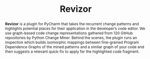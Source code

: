 ---
title: "Revizor"
collection: tools
permalink: /tools/revizor
tool: 'https://github.com/JetBrains-Research/revizor'
video: 'https://www.youtube.com/watch?v=5eLs14nco7E'
pdf: 'https://arxiv.org/abs/2108.11199'
paperurl: 'https://doi.org/10.1109/ASE51524.2021.9678635'
tag: 'A plugin for PyCharm that takes the recurrent change patterns and highlights potential places for their application in the developer’s code editor.'
abstract: '<p><b>Revizor</b> is a plugin for PyCharm that takes the recurrent change patterns and highlights potential places for their application in the developer’s code editor. We use graph-based code change representations gathered from 120 GitHub repositories by Python Change Miner. Behind the scenes, the plugin runs an inspection which builds isomorphic mappings between fine-grained Program Dependence Graphs of the mined patterns and a similar graph of your code and then suggests a relevant quick-fix to apply for the highlighted code fragment.</p>'
---